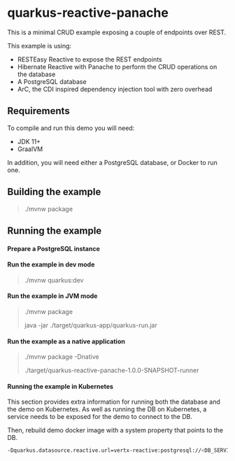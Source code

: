 # quarkus-reactive-panache


This is a minimal CRUD example exposing a couple of endpoints over REST.

This example is using:
 - RESTEasy Reactive to expose the REST endpoints
 - Hibernate Reactive with Panache to perform the CRUD operations on the database
 - A PostgreSQL database
 - ArC, the CDI inspired dependency injection tool with zero overhead

## Requirements

To compile and run this demo you will need:

- JDK 11+
- GraalVM

In addition, you will need either a PostgreSQL database, or Docker to run one.

## Building the example

> ./mvnw package

## Running the example

#### Prepare a PostgreSQL instance

#### Run the example in dev mode

> ./mvnw quarkus:dev

#### Run the example in JVM mode
> ./mvnw package
>
> java -jar ./target/quarkus-app/quarkus-run.jar


#### Run the example as a native application

> ./mvnw package -Dnative
>
> ./target/quarkus-reactive-panache-1.0.0-SNAPSHOT-runner


#### Running the example in Kubernetes

This section provides extra information for running both the database and the demo on Kubernetes.
As well as running the DB on Kubernetes, a service needs to be exposed for the demo to connect to the DB.

Then, rebuild demo docker image with a system property that points to the DB. 

```bash
-Dquarkus.datasource.reactive.url=vertx-reactive:postgresql://<DB_SERVICE_NAME>/quarkus
```
